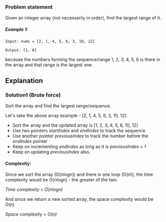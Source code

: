 ### Problem statement
Given an integer array (not necessarily in order), find the largest range of it.

##### Example 1:

	Input: nums = [2, 1, 4, 5, 6, 3, 10, 12]

	Output: [1, 6]
because the numbers forming the sequence/range 1, 2, 3, 4, 5, 6 is there in the array and that range is the largest one.

## Explanation

### Solution1 (Brute force)
Sort the array and find the largest range/sequence.

Let's take the above array example - [2, 1, 4, 5, 6, 3, 10, 12]

- Sort the array and the updated array is [1, 2, 3, 4, 5, 6, 10, 12]
- Use two pointers _startIndex_ and _endIndex_ to track the sequence.
- Use another pointer _previousIndex_ to track the number before the _endIndex_ pointer
- Keep on incrementing _endIndex_ as long as it is _previousIndex_ + 1
- Keep on updating _previousIndex_ also.

#### Complexity:

Since we sort the array (O(nlogn)) and there is one loop (O(n)), the time complexity would be O(nlogn) - the greater of the two.

_Time complexity = O(nlogn)_

And since we return a new sorted array, the space complexity would be O(n)

_Space complexity = O(n)_

